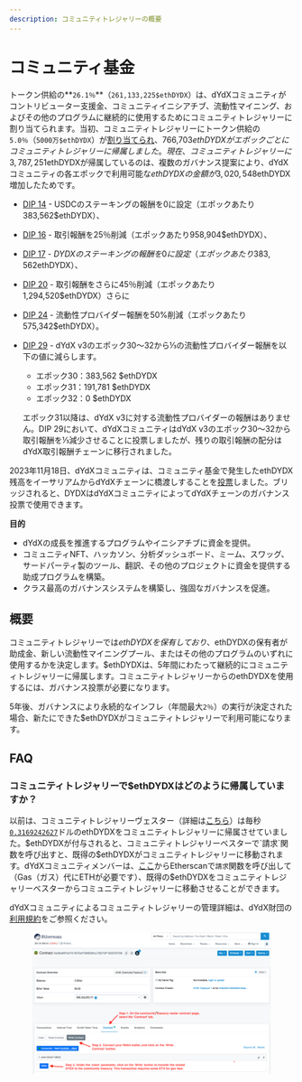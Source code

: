 ```yaml
---
description: コミュニティトレジャリーの概要
---
```


# コミュニティ基金

トークン供給の**`26.1％`**（`261,133,225$ethDYDX`）は、dYdXコミュニティがコントリビューター支援金、コミュニティイニシアチブ、流動性マイニング、およびその他のプログラムに継続的に使用するためにコミュニティトレジャリーに割り当てられます。当初、コミュニティトレジャリーにトークン供給の`5.0％`（`5000万$ethDYDX`）が[割り当てられ](https://docs.dydx.community/dydx-governance/start-here/dydx-allocations)、766,703$ethDYDXがエポックごとにコミュニティトレジャリーに帰属しました。現在、コミュニティトレジャリーに3,787,251$ethDYDXが帰属しているのは、複数のガバナンス提案により、dYdXコミュニティの各エポックで利用可能な$ethDYDXの金額が3,020,548$ethDYDX増加したためです。

* [DIP 14](https://dydx.community/dashboard/proposal/7) - USDCのステーキングの報酬を0に設定（エポックあたり383,562$ethDYDX）、
* [DIP 16](https://dydx.community/dashboard/proposal/8) - 取引報酬を25％削減（エポックあたり958,904$ethDYDX）、
* [DIP 17](https://dydx.community/dashboard/proposal/9) - $DYDXのステーキングの報酬を0に設定（エポックあたり383,562$ethDYDX）、
* [DIP 20](https://dydx.community/dashboard/proposal/11) - 取引報酬をさらに45％削減（エポックあたり1,294,520$ethDYDX）さらに
* [DIP 24](https://github.com/dydxfoundation/dip/blob/master/content/dips/DIP-24.md) - 流動性プロバイダー報酬を50%削減（エポックあたり575,342$ethDYDX）。
*   [DIP 29](https://dydx.community/dashboard/proposal/16) - dYdX v3のエポック30～32から⅓の流動性プロバイダー報酬を以下の値に減らします。

    * エポック30：383,562 $ethDYDX
    * エポック31：191,781 $ethDYDX
    * エポック32：0 $ethDYDX

    エポック31以降は、dYdX v3に対する流動性プロバイダーの報酬はありません。DIP 29において、dYdXコミュニティはdYdX v3のエポック30～32から取引報酬を⅓減少させることに投票しましたが、残りの取引報酬の配分はdYdX取引報酬チェーンに移行されました。

2023年11月18日、dYdXコミュニティは、コミュニティ基金で発生したethDYDX残高をイーサリアムからdYdXチェーンに橋渡しすることを[投票](https://dydx.community/dashboard/proposal/16)しました。ブリッジされると、DYDXはdYdXコミュニティによってdYdXチェーンのガバナンス投票で使用できます。



**目的**

* dYdXの成長を推進するプログラムやイニシアチブに資金を提供。
* コミュニティNFT、ハッカソン、分析ダッシュボード、ミーム、スワッグ、サードパーティ製のツール、翻訳、その他のプロジェクトに資金を提供する助成プログラムを構築。
* クラス最高のガバナンスシステムを構築し、強固なガバナンスを促進。

## 概要

コミュニティトレジャリーでは$ethDYDXを保有しており、$ethDYDXの保有者が助成金、新しい流動性マイニングプール、またはその他のプログラムのいずれに使用するかを決定します。$ethDYDXは、5年間にわたって継続的にコミュニティトレジャリーに帰属します。コミュニティトレジャリーからのethDYDXを使用するには、ガバナンス投票が必要になります。

5年後、ガバナンスにより永続的なインフレ（年間最大`2％`）の実行が決定された場合、新たにできた$ethDYDXがコミュニティトレジャリーで利用可能になります。

## FAQ

### コミュニティトレジャリーで$ethDYDXはどのように帰属していますか？

以前は、コミュニティトレジャリーヴェスター（詳細は[こちら](https://docs.dydx.community/dydx-governance/resources/technical-overview#governance-architecture-overview)）は毎秒[`0.3169242627`](tel:03169242627)ドルのethDYDXをコミュニティトレジャリーに帰属させていました。$ethDYDXが付与されると、コミュニティトレジャリーベスターで`請求`関数を呼び出すと、既得の$ethDYDXがコミュニティトレジャリーに移動されます。dYdXコミュニティメンバーは、[ここ](https://etherscan.io/address/0x08a90Fe0741B7DeF03fB290cc7B273F1855767D8#writeContract)からEtherscanで`請求`関数を呼び出して（Gas（ガス）代にETHが必要です）、既得の$ethDYDXをコミュニティトレジャリーベスターからコミュニティトレジャリーに移動させることができます。

dYdXコミュニティによるコミュニティトレジャリーの管理詳細は、dYdX財団の[利用規約](https://dydx.foundation/terms)をご参照ください。

<figure><img src="../.gitbook/assets/claim-function-CT-vester.png" alt=""><figcaption></figcaption></figure>

###

###

